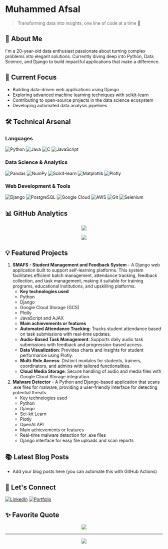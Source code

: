 # Muhammed Afsal
> Transforming data into insights, one line of code at a time 🚀

## 👋 About Me
I'm a 20-year-old data enthusiast passionate about turning complex problems into elegant solutions. Currently diving deep into Python, Data Science, and Django to build impactful applications that make a difference.

## 🎯 Current Focus
- Building data-driven web applications using Django
- Exploring advanced machine learning techniques with scikit-learn
- Contributing to open-source projects in the data science ecosystem
- Developing automated data analysis pipelines

## 🛠️ Technical Arsenal
### Languages
![Python](https://img.shields.io/badge/python-3670A0?style=for-the-badge&logo=python&logoColor=ffdd54)
![Java](https://img.shields.io/badge/java-%23ED8B00.svg?style=for-the-badge&logo=openjdk&logoColor=white)
![C](https://img.shields.io/badge/c-%2300599C.svg?style=for-the-badge&logo=c&logoColor=white)
![JavaScript](https://img.shields.io/badge/JavaScript-F7DF1E.svg?style=for-the-badge&logo=JavaScript&logoColor=black)

### Data Science & Analytics
![Pandas](https://img.shields.io/badge/pandas-%23150458.svg?style=for-the-badge&logo=pandas&logoColor=white)
![NumPy](https://img.shields.io/badge/numpy-%23013243.svg?style=for-the-badge&logo=numpy&logoColor=white)
![Scikit-learn](https://img.shields.io/badge/scikit--learn-%23F7931E.svg?style=for-the-badge&logo=scikit-learn&logoColor=white)
![Matplotlib](https://img.shields.io/badge/Matplotlib-%23ffffff.svg?style=for-the-badge&logo=Matplotlib&logoColor=black)
![Plotly](https://img.shields.io/badge/Plotly-%233F4F75.svg?style=for-the-badge&logo=plotly&logoColor=white)

### Web Development & Tools
![Django](https://img.shields.io/badge/django-%23092E20.svg?style=for-the-badge&logo=django&logoColor=white)
![PostgreSQL](https://img.shields.io/badge/postgres-%23316192.svg?style=for-the-badge&logo=postgresql&logoColor=white)
![Google Cloud](https://img.shields.io/badge/GoogleCloud-%234285F4.svg?style=for-the-badge&logo=google-cloud&logoColor=white)
![AWS](https://img.shields.io/badge/AWS-232F3E.svg?style=for-the-badge&logo=amazon-web-services&logoColor=white)
![Git](https://img.shields.io/badge/git-%23F05033.svg?style=for-the-badge&logo=git&logoColor=white)
![Selenium](https://img.shields.io/badge/-selenium-%43B02A?style=for-the-badge&logo=selenium&logoColor=white)

## 📊 GitHub Analytics
<p align="center">
  <img src="https://github-readme-streak-stats.herokuapp.com/?user=AfsalAfzz-Pro&theme=tokyonight&hide_border=true" />
</p>

<p align="center">
  <img src="https://github-readme-stats.vercel.app/api/top-langs/?username=AfsalAfzz-Pro&theme=tokyonight&hide_border=true&include_all_commits=true&count_private=true&layout=compact" />
</p>

## 💡 Featured Projects
1. **SMAFS - Student Management and Feedback System** - A Django web application built to support self-learning platforms. This system facilitates efficient batch management, attendance tracking, feedback collection, and task management, making it suitable for training programs, educational institutions, and upskilling platforms.
   - **Key technologies used**
    - Python
    - Django
    - Google Cloud Storage (GCS)
    - Plotly
    - JavaScript and AJAX
   - **Main achievements or features**
    - **Automated Attendance Tracking**: Tracks student attendance based on task submissions with real-time updates.
    - **Audio-Based Task Management**: Supports daily audio task submissions with feedback and progression-based access.
    - **Data Visualization**: Provides charts and insights for student performance using Plotly.
    - **Multi-Role Access**: Distinct modules for students, trainers, coordinators, and admins with tailored functionalities.
    - **Cloud Media Storage**: Secure handling of audio and media files with Google Cloud Storage integration.
2. **Malware Detector** - A Python and Django-based application that scans .exe files for malware, providing a user-friendly interface for detecting potential threats.
   - Key technologies used
    - Python
    - Django
    - Sci-kit Learn
    - Plotly
    - OpenAI API
   - Main achievements or features
    - Real-time malware detection for .exe files
    - Django interface for easy file uploads and scan reports


## 📚 Latest Blog Posts
<!-- BLOG-POST-LIST:START -->
- Add your blog posts here (you can automate this with GitHub Actions)
<!-- BLOG-POST-LIST:END -->

## 🤝 Let's Connect
[![LinkedIn](https://img.shields.io/badge/LinkedIn-%230077B5.svg?style=for-the-badge&logo=linkedin&logoColor=white)](https://www.linkedin.com/in/muhammed-afsal-5ba11b288/)
[![Portfolio](https://img.shields.io/badge/Portfolio-%23000000.svg?style=for-the-badge&logo=firefox&logoColor=#FF7139)](https://your-portfolio-url-here)

## ✨ Favorite Quote
<p align="center">
  <img src="https://quotes-github-readme.vercel.app/api?type=horizontal&theme=tokyonight" />
</p>

---
<p align="center">
  <img src="https://komarev.com/ghpvc/?username=AfsalAfzz-Pro&color=blueviolet&style=flat-square">
</p>
